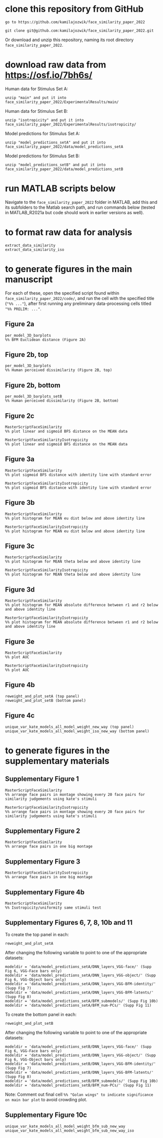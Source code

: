 # clone this repository from GitHub
```
go to https://github.com/kamilajozwik/face_similarity_paper_2022
```
```
git clone git@github.com:kamilajozwik/face_similarity_paper_2022.git
```
Or download and unzip this repository, naming its root directory `face_similarity_paper_2022`.

# download raw data from https://osf.io/7bh6s/
Human data for Stimulus Set A:
```
unzip "main" and put it into face_similarity_paper_2022/ExperimentalResults/main/
```
Human data for Stimulus Set B:
```
unzip "isotropicity" and put it into face_similarity_paper_2022/ExperimentalResults/isotropicity/
```
Model predictions for Stimulus Set A:
```
unzip "model_predictions_setA" and put it into face_similarity_paper_2022/data/model_predictions_setA
```
Model predictions for Stimulus Set B:
```
unzip "model_predictions_setB" and put it into face_similarity_paper_2022/data/model_predictions_setB
```

# run MATLAB scripts below
Navigate to the `face_similarity_paper_2022` folder in MATLAB, add this and its subfolders to the Matlab search path, and run commands below (tested in MATLAB_R2021a but code should work in earlier versions as well).

# to format raw data for analysis
```
extract_data_similarity
extract_data_similarity_iso
```

# to generate figures in the main manuscript
For each of these, open the specified script found within `face_similarity_paper_2022/code/`, and run the cell with the specified title (`"%% ..."`), after first running any preliminary data-processing cells titled `"%% PRELIM: ..."`.

## Figure 2a
```
per_model_3D_barplots
%% BFM Euclidean distance (Figure 2A)
```
## Figure 2b, top
```
per_model_3D_barplots
%% Human perceived dissimilarity (Figure 2B, top)
```
## Figure 2b, bottom
```
per_model_3D_barplots_setB
%% Human perceived dissimilarity (Figure 2B, bottom)
```
## Figure 2c
```
MasterScriptFaceSimilarity
%% plot linear and sigmoid BFS distance on the MEAN data 

MasterScriptFaceSimilarityIsotropicity
%% plot linear and sigmoid BFS distance on the MEAN data 
```
## Figure 3a
```
MasterScriptFaceSimilarity
%% plot sigmoid BFS distance with identity line with standard error 
```
```
MasterScriptFaceSimilarityIsotropicity
%% plot sigmoid BFS distance with identity line with standard error 
```
## Figure 3b
```
MasterScriptFaceSimilarity
%% plot histogram for MEAN eu dist below and above identity line

MasterScriptFaceSimilarityIsotropicity
%% plot histogram for MEAN eu dist below and above identity line
```
## Figure 3c
```
MasterScriptFaceSimilarity
%% plot histogram for MEAN theta below and above identity line

MasterScriptFaceSimilarityIsotropicity
%% plot histogram for MEAN theta below and above identity line
```
## Figure 3d
```
MasterScriptFaceSimilarity
%% plot histogram for MEAN absolute difference between r1 and r2 below and above identity line

MasterScriptFaceSimilarityIsotropicity
%% plot histogram for MEAN absolute difference between r1 and r2 below and above identity line
```
## Figure 3e
```
MasterScriptFaceSimilarity
%% plot AUC

MasterScriptFaceSimilarityIsotropicity
%% plot AUC
```
## Figure 4b
```
reweight_and_plot_setA (top panel)
reweight_and_plot_setB (bottom panel)
```
## Figure 4c
```
unique_var_kate_models_all_model_weight_new_way (top panel)
unique_var_kate_models_all_model_weight_iso_new_way (bottom panel)
```

# to generate figures in the supplementary materials
## Supplementary Figure 1
```
MasterScriptFaceSimilarity
%% arrange face pairs in montage showing every 20 face pairs for similarity judgements using kate's stimuli

MasterScriptFaceSimilarityIsotropicity
%% arrange face pairs in montage showing every 20 face pairs for similarity judgements using kate's stimuli
```
## Supplementary Figure 2
```
MasterScriptFaceSimilarity
%% arrange face pairs in one big montage
```
## Supplementary Figure 3
```
MasterScriptFaceSimilarityIsotropicity
%% arrange face pairs in one big montage
```
## Supplementary Figure 4b
```
MasterScriptFaceSimilarity
%% Isotropicity/uniformity same stimuli test
```
## Supplementary Figures 6, 7, 8, 10b and 11
To create the top panel in each:
```
reweight_and_plot_setA
```
After changing the following variable to point to one of the appropriate datasets:
```
modeldir = 'data/model_predictions_setA/DNN_layers_VGG-face/' (Supp Fig 6, VGG-Face bars only)
modeldir = 'data/model_predictions_setA/DNN_layers_VGG-object/' (Supp Fig 6, VGG-Object bars only)
modeldir = 'data/model_predictions_setA/DNN_layers_VGG-BFM-identity/' (Supp Fig 7)
modeldir = 'data/model_predictions_setA/DNN_layers_VGG-BFM-latents/' (Supp Fig 8)
modeldir = 'data/model_predictions_setA/BFM_submodels/' (Supp Fig 10b)
modeldir = 'data/model_predictions_setA/BFM_num-PCs/' (Supp Fig 11)
```
To create the bottom panel in each:
```
reweight_and_plot_setB
```
After changing the following variable to point to one of the appropriate datasets:
```
modeldir = 'data/model_predictions_setB/DNN_layers_VGG-face/' (Supp Fig 6, VGG-Face bars only)
modeldir = 'data/model_predictions_setB/DNN_layers_VGG-object/' (Supp Fig 6, VGG-Object bars only)
modeldir = 'data/model_predictions_setB/DNN_layers_VGG-BFM-identity/' (Supp Fig 7)
modeldir = 'data/model_predictions_setB/DNN_layers_VGG-BFM-latents/' (Supp Fig 8)
modeldir = 'data/model_predictions_setB/BFM_submodels/' (Supp Fig 10b)
modeldir = 'data/model_predictions_setB/BFM_num-PCs/' (Supp Fig 11)
```
Note: Comment out final cell `%% "Golan wings" to indicate significance on main bar plot` to avoid crowding plot.
## Supplementary Figure 10c
```
unique_var_kate_models_all_model_weight_bfm_sub_new_way
unique_var_kate_models_all_model_weight_bfm_sub_new_way_iso
```
